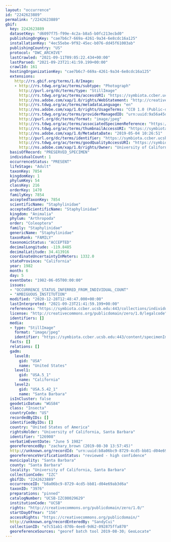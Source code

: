 ```yaml
---
layout: "occurrence"
id: "2242623889"
permalink: "/2242623889"
gbif:
  key: 2242623889
  datasetKey: "d6097f75-f99e-4c2a-b8a5-b0fc213ecbd0"
  publishingOrgKey: "cae7b6c7-669a-4261-9a34-6e8cdc16a125"
  installationKey: "4ec55ebe-9f92-45ec-b076-dd45f61003ab"
  publishingCountry: "US"
  protocol: "DWC_ARCHIVE"
  lastCrawled: "2021-09-11T09:05:22.434+00:00"
  lastParsed: "2021-09-23T21:41:59.199+00:00"
  crawlId: 161
  hostingOrganizationKey: "cae7b6c7-669a-4261-9a34-6e8cdc16a125"
  extensions:
    http://rs.gbif.org/terms/1.0/Image:
    - http://rs.tdwg.org/ac/terms/subtype: "Photograph"
      http://purl.org/dc/terms/type: "StillImage"
      http://rs.tdwg.org/ac/terms/accessURI: "https://symbiota.ccber.ucsb.edu:443/content/specimenImages/UCSB_IZC/UCSB-IZC00029/UCSB-IZC00029629_lg.jpg"
      http://ns.adobe.com/xap/1.0/rights/WebStatement: "http://creativecommons.org/publicdomain/zero/1.0/"
      http://rs.tdwg.org/ac/terms/metadataLanguage: "en"
      http://ns.adobe.com/xap/1.0/rights/UsageTerms: "CC0 1.0 (Public-domain)"
      http://rs.tdwg.org/ac/terms/providerManagedID: "urn:uuid:9a56a45d-3b91-4e82-b477-265e131956af"
      http://purl.org/dc/terms/format: "image/jpeg"
      http://rs.tdwg.org/ac/terms/associatedSpecimenReference: "https://symbiota.ccber.ucsb.edu:443/collections/individual/index.php?occid=126908"
      http://rs.tdwg.org/ac/terms/thumbnailAccessURI: "https://symbiota.ccber.ucsb.edu:443/content/specimenImages/UCSB_IZC/UCSB-IZC00029/UCSB-IZC00029629_tn.jpg"
      http://ns.adobe.com/xap/1.0/MetadataDate: "2019-05-04 10:26:51"
      http://purl.org/dc/terms/identifier: "https://symbiota.ccber.ucsb.edu:443/content/specimenImages/UCSB_IZC/UCSB-IZC00029/UCSB-IZC00029629_lg.jpg"
      http://rs.tdwg.org/ac/terms/goodQualityAccessURI: "https://symbiota.ccber.ucsb.edu:443/content/specimenImages/UCSB_IZC/UCSB-IZC00029/UCSB-IZC00029629.jpg"
      http://ns.adobe.com/xap/1.0/rights/Owner: "University of California, Santa Barbara"
  basisOfRecord: "PRESERVED_SPECIMEN"
  individualCount: 1
  occurrenceStatus: "PRESENT"
  lifeStage: "Adult"
  taxonKey: 7854
  kingdomKey: 1
  phylumKey: 54
  classKey: 216
  orderKey: 1470
  familyKey: 7854
  acceptedTaxonKey: 7854
  scientificName: "Staphylinidae"
  acceptedScientificName: "Staphylinidae"
  kingdom: "Animalia"
  phylum: "Arthropoda"
  order: "Coleoptera"
  family: "Staphylinidae"
  genericName: "Staphylinidae"
  taxonRank: "FAMILY"
  taxonomicStatus: "ACCEPTED"
  decimalLongitude: -119.8485
  decimalLatitude: 34.413916
  coordinateUncertaintyInMeters: 1332.0
  stateProvince: "California"
  year: 1982
  month: 6
  day: 5
  eventDate: "1982-06-05T00:00:00"
  issues:
  - "OCCURRENCE_STATUS_INFERRED_FROM_INDIVIDUAL_COUNT"
  - "AMBIGUOUS_INSTITUTION"
  modified: "2020-12-28T12:48:47.000+00:00"
  lastInterpreted: "2021-09-23T21:41:59.199+00:00"
  references: "https://symbiota.ccber.ucsb.edu:443/collections/individual/index.php?occid=126908"
  license: "http://creativecommons.org/publicdomain/zero/1.0/legalcode"
  identifiers: []
  media:
  - type: "StillImage"
    format: "image/jpeg"
    identifier: "https://symbiota.ccber.ucsb.edu:443/content/specimenImages/UCSB_IZC/UCSB-IZC00029/UCSB-IZC00029629_lg.jpg"
  facts: []
  relations: []
  gadm:
    level0:
      gid: "USA"
      name: "United States"
    level1:
      gid: "USA.5_1"
      name: "California"
    level2:
      gid: "USA.5.42_1"
      name: "Santa Barbara"
  isInCluster: false
  geodeticDatum: "WGS84"
  class: "Insecta"
  countryCode: "US"
  recordedByIDs: []
  identifiedByIDs: []
  country: "United States of America"
  rightsHolder: "University of California, Santa Barbara"
  identifier: "126908"
  verbatimEventDate: "June 5 1982"
  georeferencedBy: "zachary_brown (2019-08-30 13:57:45)"
  http://unknown.org/recordId: "urn:uuid:b8a06bc9-8729-4cd5-bb81-d04e69ab3d6a"
  georeferenceVerificationStatus: "reviewed - high confidence"
  municipality: "Santa Barbara"
  county: "Santa Barbara"
  locality: "University of California, Santa Barbara"
  collectionCode: "IZC"
  gbifID: "2242623889"
  occurrenceID: "b8a06bc9-8729-4cd5-bb81-d04e69ab3d6a"
  taxonID: "3976"
  preparations: "pinned"
  catalogNumber: "UCSB-IZC00029629"
  institutionCode: "UCSB"
  rights: "http://creativecommons.org/publicdomain/zero/1.0/"
  startDayOfYear: "156"
  accessRights: "https://creativecommons.org/publicdomain/"
  http://unknown.org/recordEnteredBy: "SandyCui"
  collectionID: "e7c51ab1-870b-4ee8-9d62-092875ffa870"
  georeferenceSources: "georef batch tool 2019-08-30; GeoLocate"
---
```

